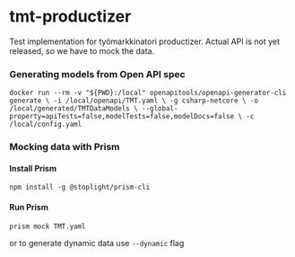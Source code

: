 # tmt-productizer
Test implementation for työmarkkinatori productizer. Actual API is not yet released, so we have to mock the data.

### Generating models from Open API spec

`docker run --rm -v "${PWD}:/local" openapitools/openapi-generator-cli generate \
    -i /local/openapi/TMT.yaml \
    -g csharp-netcore \
    -o /local/generated/TMTDataModels \
    --global-property=apiTests=false,modelTests=false,modelDocs=false \
    -c /local/config.yaml`

### Mocking data with Prism

#### Install Prism
`npm install -g @stoplight/prism-cli`

#### Run Prism
`prism mock TMT.yaml`

or to generate dynamic data use `--dynamic` flag

